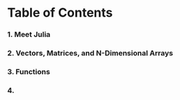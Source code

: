 # Table of Contents

### 1. Meet Julia

### 2. Vectors, Matrices, and N-Dimensional Arrays

### 3. Functions

### 4.



